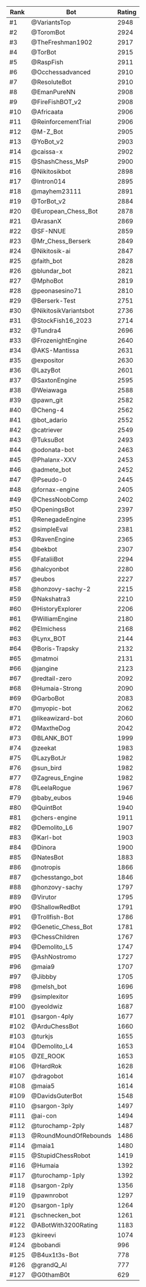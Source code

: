 Rank|Bot|Rating
---|---|---
#1|@VariantsTop|2948
#2|@ToromBot|2924
#3|@TheFreshman1902|2917
#4|@TorBot|2915
#5|@RaspFish|2911
#6|@Occhessadvanced|2910
#7|@ResoluteBot|2910
#8|@EmanPureNN|2908
#9|@FireFishBOT_v2|2908
#10|@Africaata|2906
#11|@ReinforcementTrial|2906
#12|@M-Z_Bot|2905
#13|@YoBot_v2|2903
#14|@caissa-x|2902
#15|@ShashChess_MsP|2900
#16|@Nikitosikbot|2898
#17|@Intron014|2895
#18|@mayhem23111|2891
#19|@TorBot_v2|2884
#20|@European_Chess_Bot|2878
#21|@ArasanX|2869
#22|@SF-NNUE|2859
#23|@Mr_Chess_Berserk|2849
#24|@Nikitosik-ai|2847
#25|@faith_bot|2828
#26|@blundar_bot|2821
#27|@MphoBot|2819
#28|@peonasesino71|2810
#29|@Berserk-Test|2751
#30|@NikitosikVariantsbot|2736
#31|@StockFish16_2023|2714
#32|@Tundra4|2696
#33|@FrozenightEngine|2640
#34|@AKS-Mantissa|2631
#35|@expositor|2630
#36|@LazyBot|2601
#37|@SaxtonEngine|2595
#38|@Weiawaga|2588
#39|@pawn_git|2582
#40|@Cheng-4|2562
#41|@bot_adario|2552
#42|@catriever|2549
#43|@TuksuBot|2493
#44|@odonata-bot|2463
#45|@Phalanx-XXV|2453
#46|@admete_bot|2452
#47|@Pseudo-0|2445
#48|@fornax-engine|2405
#49|@ChessNoobComp|2402
#50|@OpeningsBot|2397
#51|@RenegadeEngine|2395
#52|@simpleEval|2381
#53|@RavenEngine|2365
#54|@bekbot|2307
#55|@FataliiBot|2294
#56|@halcyonbot|2280
#57|@eubos|2227
#58|@honzovy-sachy-2|2215
#59|@Nakshatra3|2210
#60|@HistoryExplorer|2206
#61|@WilliamEngine|2180
#62|@Elmichess|2168
#63|@Lynx_BOT|2144
#64|@Boris-Trapsky|2132
#65|@matmoi|2131
#66|@jangine|2123
#67|@redtail-zero|2092
#68|@Humaia-Strong|2090
#69|@GarboBot|2083
#70|@myopic-bot|2062
#71|@likeawizard-bot|2060
#72|@MaxtheDog|2042
#73|@BLANK_BOT|1999
#74|@zeekat|1983
#75|@LazyBotJr|1982
#76|@sun_bird|1982
#77|@Zagreus_Engine|1982
#78|@LeelaRogue|1967
#79|@baby_eubos|1946
#80|@QuintBot|1940
#81|@chers-engine|1911
#82|@Demolito_L6|1907
#83|@Karl-bot|1903
#84|@Dinora|1900
#85|@NatesBot|1883
#86|@notropis|1866
#87|@chesstango_bot|1846
#88|@honzovy-sachy|1797
#89|@Virutor|1795
#90|@ShallowRedBot|1791
#91|@Trollfish-Bot|1786
#92|@Genetic_Chess_Bot|1781
#93|@ChessChildren|1767
#94|@Demolito_L5|1747
#95|@AshNostromo|1727
#96|@maia9|1707
#97|@Jibbby|1705
#98|@melsh_bot|1696
#99|@simplexitor|1695
#100|@yeoldwiz|1687
#101|@sargon-4ply|1677
#102|@ArduChessBot|1660
#103|@turkjs|1655
#104|@Demolito_L4|1653
#105|@ZE_ROOK|1653
#106|@HardRok|1628
#107|@dragobot|1614
#108|@maia5|1614
#109|@DavidsGuterBot|1548
#110|@sargon-3ply|1497
#111|@ai-con|1494
#112|@turochamp-2ply|1487
#113|@RoundMoundOfRebounds|1486
#114|@maia1|1480
#115|@StupidChessRobot|1419
#116|@Humaia|1392
#117|@turochamp-1ply|1392
#118|@sargon-2ply|1356
#119|@pawnrobot|1297
#120|@sargon-1ply|1264
#121|@schnecken_bot|1261
#122|@ABotWith3200Rating|1183
#123|@kireevi|1074
#124|@bobandi|996
#125|@B4ux1t3s-Bot|778
#126|@grandQ_AI|777
#127|@G0thamB0t|629
